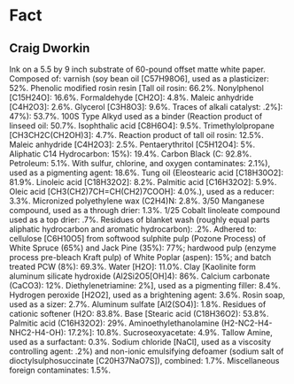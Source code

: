 # Fact
## Craig Dworkin
Ink on a 5.5 by 9 inch substrate of 60-pound offset matte white paper.
Composed of: varnish (soy bean oil [C57H98O6], used as a plasticizer: 52%.
Phenolic modified rosin resin [Tall oil rosin: 66.2%. Nonylphenol [C15H24O]:
16.6%. Formaldehyde [CH2O]: 4.8%. Maleic anhydride [C4H2O3]: 2.6%. Glycerol
[C3H8O3]: 9.6%. Traces of alkali catalyst: .2%]: 47%): 53.7%. 100S Type Alkyd
used as a binder (Reaction product of linseed oil: 50.7%. Isophthalic acid
[C8H6O4]: 9.5%. Trimethylolpropane [CH3CH2C(CH2OH)3]: 4.7%. Reaction product
of tall oil rosin: 12.5%. Maleic anhydride [C4H2O3]: 2.5%. Pentaerythritol
[C5H12O4]: 5%. Aliphatic C14 Hydrocarbon: 15%): 19.4%. Carbon Black (C: 92.8%.
Petroleum: 5.1%. With sulfur, chlorine, and oxygen contaminates: 2.1%), used
as a pigmenting agent: 18.6%. Tung oil (Eleostearic acid [C18H30O2]: 81.9%.
Linoleic acid [C18H32O2]: 8.2%. Palmitic acid [C16H32O2]: 5.9%. Oleic acid
[CH3(CH2)7CH=CH(CH2)7COOH]: 4.0%.), used as a reducer: 3.3%. Micronized
polyethylene wax (C2H4)N: 2.8%. 3/50 Manganese compound, used as a through
drier: 1.3%. 1/25 Cobalt linoleate compound used as a top drier: .7%. Residues
of blanket wash (roughly equal parts aliphatic hydrocarbon and aromatic
hydrocarbon): .2%. Adhered to: cellulose [C6H10O5] from softwood sulphite pulp
(Pozone Process) of White Spruce (65%) and Jack Pine (35%): 77%; hardwood pulp
(enzyme process pre-bleach Kraft pulp) of White Poplar (aspen): 15%; and batch
treated PCW (8%): 69.3%. Water [H2O]: 11.0%. Clay [Kaolinite form aluminum
silicate hydroxide (Al2Si2O5[OH]4): 86%. Calcium carbonate (CaCO3): 12%.
Diethylenetriamine: 2%], used as a pigmenting filler: 8.4%. Hydrogen peroxide
[H2O2], used as a brightening agent: 3.6%. Rosin soap, used as a sizer: 2.7%.
Aluminum sulfate [Al2(SO4)]: 1.8%. Residues of cationic softener (H2O: 83.8%.
Base [Stearic acid (C18H36O2): 53.8%. Palmitic acid (C16H32O2): 29%.
Aminoethylethanolamine (H2-NC2-H4-NHC2-H4-OH): 17.2%]: 10.8%.
Sucroseoxyacetate: 4.9%. Tallow Amine, used as a surfactant: 0.3%. Sodium
chloride [NaCl], used as a viscosity controlling agent: .2%) and non-ionic
emulsifying defoamer (sodium salt of dioctylsulphosuccinate [C20H37NaO7S]),
combined: 1.7%. Miscellaneous foreign contaminates: 1.5%.
